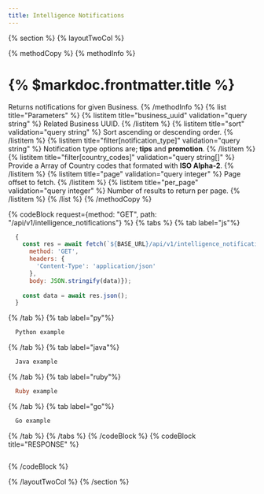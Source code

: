 ```yaml
---
title: Intelligence Notifications
---
```

{% section %}
{% layoutTwoCol %}

{% methodCopy %}
{% methodInfo %}
  # {% $markdoc.frontmatter.title %}
  Returns notifications for given Business.
{% /methodInfo %}
{% list title="Parameters" %}
  {% listitem title="business_uuid" validation="query string" %}
  Related Business UUID.
  {% /listitem %}
  {% listitem title="sort" validation="query string" %}
  Sort ascending or descending order.
  {% /listitem %}
  {% listitem title="filter[notification_type]" validation="query string" %}
  Notification type options are; **tips** and **promotion**.
  {% /listitem %}
  {% listitem title="filter[country_codes]" validation="query string[]" %}
  Provide a Array of Country codes that formated with **ISO Alpha-2**.
  {% /listitem %}
  {% listitem title="page" validation="query integer" %}
  Page offset to fetch.
  {% /listitem %}
  {% listitem title="per_page" validation="query integer" %}
  Number of results to return per page.
  {% /listitem %}
{% /list %}
{% /methodCopy %}

{% codeBlock request={method: "GET", path: "/api/v1/intelligence_notifications"} %}
{% tabs %}
  {% tab label="js"%}
  ```js
    {
      const res = await fetch(`${BASE_URL}/api/v1/intelligence_notifications`, {
        method: 'GET',
        headers: {
          'Content-Type': 'application/json'
        },
        body: JSON.stringify(data)});
        
      const data = await res.json();
    }
  ```
  {% /tab %}
  {% tab label="py"%}
  ```py
    Python example
  ```
  {% /tab %}
  {% tab label="java"%}
  ```java
    Java example
  ```
  {% /tab %}
  {% tab label="ruby"%}
  ```ruby
    Ruby example
  ```
  {% /tab %}
  {% tab label="go"%}
  ```go
    Go example
  ```
  {% /tab %}
{% /tabs %}
{% /codeBlock %}
{% codeBlock title="RESPONSE" %}
  ```json
  ```
{% /codeBlock %}  

{% /layoutTwoCol %}
{% /section %}